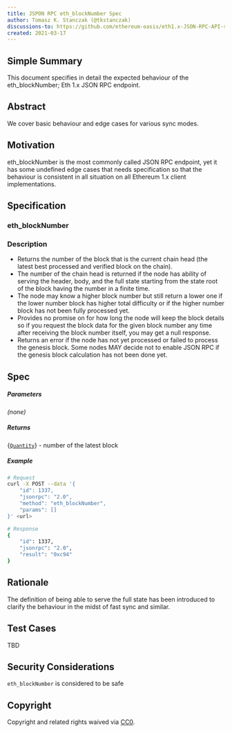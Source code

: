 ```yaml
---
title: JSPON RPC eth_blockNumber Spec
author: Tomasz K. Stanczak (@tkstanczak)
discussions-to: https://github.com/ethereum-oasis/eth1.x-JSON-RPC-API-standard
created: 2021-03-17
---
```


## Simple Summary
This document specifies in detail the expected behaviour of the eth_blockNumber; Eth 1.x JSON RPC endpoint.

## Abstract
We cover basic behaviour and edge cases for various sync modes.

## Motivation
eth_blockNumber is the most commonly called JSON RPC endpoint, yet it has some undefined edge cases that needs specification so that the behaviour is consistent in all situation on all Ethereum 1.x client implementations.

## Specification

### eth_blockNumber

### Description
- Returns the number of the block that is the current chain head (the latest best processed and verified block on the chain).
- The number of the chain head is returned if the node has ability of serving the header, body, and the full state starting from the state root of the block having the number in a finite time.
- The node may know a higher block number but still return a lower one if the lower number block has higher total difficulty or if the higher number block has not been fully processed yet.
- Provides no promise on for how long the node will keep the block details so if you request the block data for the given block number any time after receiving the block number itself, you may get a null response.
- Returns an error if the node has not yet processed or failed to process the genesis block. Some nodes MAY decide not to enable JSON RPC if the genesis block calculation has not been done yet.

## Spec

##### Parameters

_(none)_

##### Returns

{[`Quantity`](./types/Quantity.md)} - number of the latest block

##### Example

```sh
# Request
curl -X POST --data '{
    "id": 1337,
    "jsonrpc": "2.0",
    "method": "eth_blockNumber",
    "params": []
}' <url>

# Response
{
    "id": 1337,
    "jsonrpc": "2.0",
    "result": "0xc94"
}
```

## Rationale
The definition of being able to serve the full state has been introduced to clarify the behaviour in the midst of fast sync and similar.

## Test Cases
TBD

## Security Considerations
`eth_blockNumber` is considered to be safe

## Copyright
Copyright and related rights waived via [CC0](https://creativecommons.org/publicdomain/zero/1.0/).
